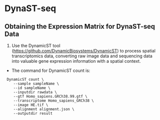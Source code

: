 # DynaST-seq
## Obtaining the Expression Matrix for DynaST-seq Data
1. Use the DynamicST tool (https://github.com/DynamicBiosystems/DynamicST) to process spatial transcriptomics data, converting raw image data and sequencing data into valuable gene expression information with a spatial context.
* The command for DynamicST count is:
```
 DynamicST count \
    --sample sampleName \
    --id sampleName \
    --inputdir rawdata \
    --gtf Homo_sapiens.GRCh38.99.gtf \
    --transcriptome Homo_sapiens_GRCh38 \
    --image HE.tif \
    --alignment alignment.json \
    --outputdir result
```

